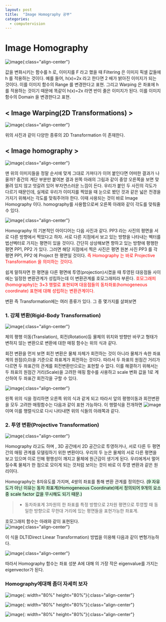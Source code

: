 ```yaml
---
layout: post
title:  "Image Homography 공부"
categories:
  - computervision
---
```


# Image Homography    

![image](https://user-images.githubusercontent.com/93988405/215250739-039db9a0-26b6-40ce-91fd-7bf679e7d6be.png){:class="align-center"}  
 
 값을 변화시키는 함수를 h 로, 이미지를 F 라고 했을 때 Filtering 은 이미지 픽셀 값들에 h 를 적용하는 것이다. 예를 들어, h(x)=2x 라고 한다면 2 배가 밝아진 이미지가 되는 것이다. 이를 이미지 함수의 Range 를 변경한다고 표현. 그리고 Warping 은 좌표에 h 를 적용하는 것이기 때문에 똑같이 h(x)=2x 라면 반이 줄은 이미지가 된다. 이를 이미지 함수의 Domain 을 변경한다고 표현.  
 
## < Image Warping(2D Transformations) >  
 
 ![image](https://user-images.githubusercontent.com/93988405/215250801-e93a7bd8-9989-4bde-9863-14c357f41ef5.png){:class="align-center"}  

위의 사진과 같이 다양한 종류의 2D Transformation 이 존재한다.  

## < Image homography >  

![image](https://user-images.githubusercontent.com/93988405/215250848-5ccb58b9-b643-4859-a872-8eaddbc8b673.png){:class="align-center"}  

맨 위의 이미지들을 정말 순서에 맞게 그대로 가져다가 이어 붙인다면 어떠한 결과가 나올까? 중간의 계단 부분만 붙여본 결과 왼쪽 아래의 그림과 같이 중앙 오른쪽을 보면 맞물려 있지 않고 엇갈려 있어 부자연스러운 느낌이 든다. 우리가 붙인 두 사진의 각도가 다르기 때문인데, 실제로 우리가 이미지를 찍었을 때 눈으로 봤던 것과 같은 넓은 전경을 가지기 위해서는 각도를 맞춰주어야 한다. 이때 사용되는 것이 바로 Image Homography 이다. homography를 사용함으로써 오른쪽 아래와 같이 각도를 맞춰줄 수 있다.  

![image](https://user-images.githubusercontent.com/93988405/215250897-fc433b44-2e15-4703-b3dd-ea3227678446.png){:class="align-center"}  

Homography 의 기본적인 아이디어는 다음 사진과 같다. PP3 라는 사진의 평면을 서로 다른 방향에서 찍었다고 하자. 서로 다른 지점에서 보고 있는 방향을 나타내는 벡터를 법선벡터로 가지는 평면이 있을 것이다. 간단히 상상해보면 향하고 있는 방향에 평행한 평면 PP1, PP2 가 있다. 그러면 해당 지점에서 찍은 사진은 평면 원본 사진 PP3 를 각 평면 PP1, PP2 에 Project 한 평면일 것이다.
<font color='red'>즉 Homography 는 바로 Projective Transformation 을 의미하는 것이다.</font>  

쉽게 말하자면 한 평면을 다른 평면에 투영(projection)시켰을 때 투영된 대응점들 사이에는 일정한 변환관계가 성립하는데 이 변환관계를 호모그래피라 부른다.
<font color='red'>호모그래피(homography)는 3×3 행렬로 표현되며 대응점들의 동차좌표(homogeneous coordinate) 표현에 대해 성립하는 변환관계이다.</font>  

변환 즉 Transformation에는 여러 종류가 있다. 그 중 몇가지를 살펴보면  

### 1. 강체 변환(Rigid-Body Transformation)  

![image](https://user-images.githubusercontent.com/93988405/215250955-bfef1fcc-16dc-4cb8-bc84-8defd7267e3a.png){:class="align-center"}  

체의 평행 이동(Translation), 회전(Rotation)등 물체의 위치와 방향만 바꾸고 형태가 변하지 않는 변환으로 변환에 대한 매핑 함수는 위의 식과 같다.  

회전 변환을 먼저 보면 회전 변환은 물체 자체가 회전하는 것이 아니라 물체가 속한 좌표계의 원점(0,0)을 기준으로 좌표계가 회전하는 것이다. 따라서 두 좌표의 원점간 거리가 다르면 두 좌표간의 관계를 회전변환만으로는 표현할 수 없다. 이를 해결하기 위해서는 두 좌표의 원점간 거리(Scale)을 고려한 매핑 함수를 사용하고 scale 변화 값을 1로 계산하여 두 좌표간 회전각을 구할 수 있다.  

![image](https://user-images.githubusercontent.com/93988405/215251033-48808537-9d08-4776-b595-dbaa57928b1e.png){:class="align-center"}  

왼쪽 위의 식을 정리하면 오른쪽 위의 식과 같게 되고
따라서 앞의 평행이동과 회전변환을 모두 고려한 매핑함수는 다음과 같이 표현 가능하다. 이 행렬식을 전개하면 ![image](https://user-images.githubusercontent.com/93988405/215251087-d555c6b1-0ca8-4692-a3c5-73790336d2c3.png)
 이며
 이를 행렬식으로 다시 나타내면 위의 식들의 아래쪽과 같다.
 
 ### 2. 투영 변환(Projective Transformation)  
 
 ![image](https://user-images.githubusercontent.com/93988405/215251162-320ee744-efbd-402d-8a5b-eb4ad94f0135.png){:class="align-center"}
 
 
Homography 라고도 하며 , 3D 공간에서 2D 공간으로 투영하거나, 서로 다른 두 평면 간의 매핑 관계를 모델링하기 위한 변환이다. 우리의 두 눈은 물체의 서로 다른 평면을 보고 있으며 이로 인해 평행성이 깨지고 물체에 원근감이 생기게 된다. 우리에게서 멀어질수록 물체가 한 점으로 모이게 되는 것처럼 보이는 것이 바로 이 투영 변환과 같은 원리이다.  

Homography는 8자유도를 가지며, 4쌍의 좌표를 통해 변환 관계를 정의한다. <mark style='background-color: #dcffe4'>(9 자유도가 아닌 이유는 동차 좌표계(Homogeneous Coordinate)에서 정의되어 9개의 요소 중 scale factor 값을 무시해도 되기 때문.)</mark>  

> - 동차좌표계
> 3차원의 한 좌표를 특정 방향으로 2차원 평면으로 투영할 때 동일한 방향으로 무한대 거리에 있는 평면들을 표현가능한 좌표계.

호모그래피 함수는 아래와 같이 표현된다.  
![image](https://user-images.githubusercontent.com/93988405/215251274-f0b40e65-1258-41b5-b5ac-57c5647ac75c.png){:class="align-center"}  

이 식을 DLT(Direct Linear Transformation) 방법을 이용해 다음과 같이 변형가능하다.  

![image](https://user-images.githubusercontent.com/93988405/215251358-acc3d6a8-6e37-4419-a34a-07ef3efee703.png){:class="align-center"}  

따라서 Homography 함수는 좌표 성분 A에 대해 의 가장 작은 eigenvalue를 가지는 eigenvector가 된다.  


### Homography에대해 좀더 자세히 보자  


![image](https://user-images.githubusercontent.com/93988405/215251645-89d501b2-5b17-493b-8c33-50ed0290ff8d.png){: width="80%" height="80%"}{:class="align-center"}  

![image](https://user-images.githubusercontent.com/93988405/215251523-95ac2af3-5cf9-44a1-896c-1f08a1f43562.png){: width="80%" height="80%"}{:class="align-center"}   

![image](https://user-images.githubusercontent.com/93988405/215251557-782b2732-89b4-4780-91b4-905b5a0478a9.png){: width="80%" height="80%"}{:class="align-center"}  

